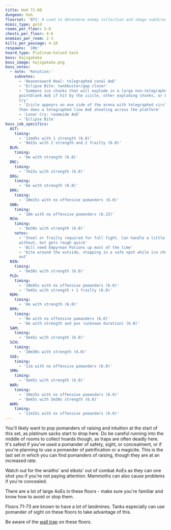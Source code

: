 ```yaml
---
title: HoH 71-80
dungeon: hoh
floorset: '071' # used to determine enemy collection and image subdirectory
mimic_type: gold
rooms_per_floor: 5-8
chests_per_floor: 4-6
enemies_per_room: 2-3
kills_per_passage: 4-10
respawns: '10m'
hoard_type: Platinum-haloed Sack
boss: Kajigakaka
boss_image: kajigakaka.png
boss_notes:
  - note: 'Rotation:'
    subnotes:
      - 'Heavensward Howl: telegraphed conal AoE'
      - 'Eclipse Bite: tankbuster/gap closer'
      - 'Summons ice chunks that will explode in a large non-telegraphed
      pointblank AoE if hit by the icicle, other exploding chunks, or Lunar
      Cry'
      - 'Icicle appears on one side of the arena with telegraphed circle AoE,
      then does a telegraphed line AoE shooting across the platform'
      - 'Lunar Cry: roomwide AoE'
      - 'Eclipse Bite'
boss_job_specifics:
  AST:
    timing:
      - '11m45s with 1 strength (6.0)'
      - '9m15s with 2 strength and 2 frailty (6.0)'
  BLM:
    timing:
      - '6m with strength (6.0)'
  DNC:
    timing:
      - '7m15s with strength (6.0)'
  DRG:
    timing:
      - '6m with strength (6.0)'
  DRK:
    timing:
      - '10m15s with no offensive pomanders (6.0)'
  GNB:
    timing:
      - '10m with no offensive pomanders (6.15)'
  MCH:
    timing:
      - '6m30s with strength (6.0)'
    notes:
      - 'Steel or frailty required for full fight. Can handle a little bit
      without, but gets rough quick'
      - 'Will need Empyrean Potions up most of the time'
      - 'Kite around the outside, stopping in a safe spot while ice chunks are
      out'
  NIN:
    timing:
      - '6m30s with strength (6.0)'
  PLD:
    timing:
      - '10m45s with no offensive pomanders (6.0)'
      - '7m45s with strength + 1 frailty (6.0)'
  RDM:
    timing:
      - '6m with strength (6.0)'
  RPR:
    timing:
      - '8m with no offensive pomanders (6.0)'
      - '6m with strength and pox (unknown duration) (6.0)'
  SAM:
    timing:
      - '5m45s with strength (6.0)'
  SCH:
    timing:
      - '10m30s with strength (6.0)'
  SGE:
    timing:
      - '11m with no offensive pomanders (6.0)'
  SMN:
    timing:
      - '5m45s with strength (6.0)'
  WAR:
    timing:
      - '10m15s with no offensive pomanders (6.0)'
      - '8m45s with 5m30s strength (6.0)'
  WHM:
    timing:
      - '11m15s with no offensive pomanders (6.0)'
---
```


You'll likely want to pop pomanders of raising and intuition at the start of
this set, as platinum sacks start to drop here. Do be careful running into the
middle of rooms to collect hoards though, as traps are often deadly here. It's
safest if you've used a pomander of safety, sight, or concealment, or if you're
planning to use a pomander of petrification or a magicite. This is the last set
in which you can find pomanders of raising, though they are at an increased
rate.

Watch out for the wraiths' and elbsts' out of combat AoEs as they can one shot
you if you're not paying attention. Mammoths can also cause problems if you're
concealed.

There are a lot of large AoEs in these floors - make sure you're familiar and
know how to avoid or stop them.

Floors 71-73 are known to have a lot of landmines. Tanks especially can use
pomander of sight on these floors to take advantage of this.

Be aware of the [wall trap](/wall_traps.html#hoh-41-79) on these floors.
